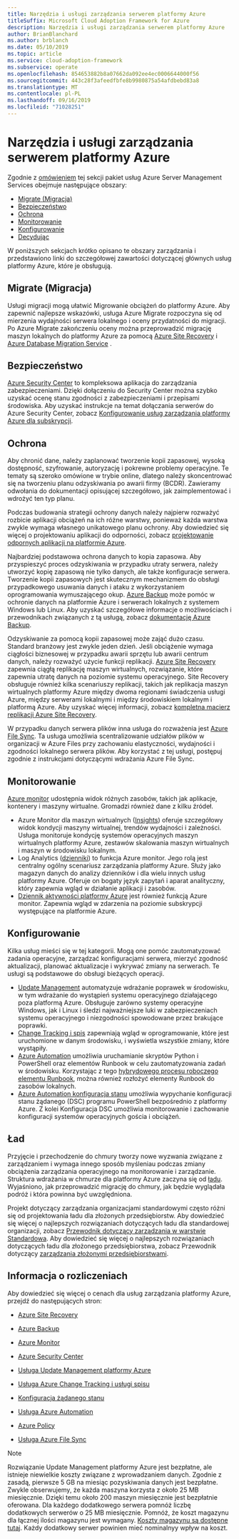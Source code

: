 ```yaml
---
title: Narzędzia i usługi zarządzania serwerem platformy Azure
titleSuffix: Microsoft Cloud Adoption Framework for Azure
description: Narzędzia i usługi zarządzania serwerem platformy Azure
author: BrianBlanchard
ms.author: brblanch
ms.date: 05/10/2019
ms.topic: article
ms.service: cloud-adoption-framework
ms.subservice: operate
ms.openlocfilehash: 854653882b8a07662da092ee4ec0006644000f56
ms.sourcegitcommit: 443c28f3afeedfbfe8b9980875a54afdbebd83a8
ms.translationtype: MT
ms.contentlocale: pl-PL
ms.lasthandoff: 09/16/2019
ms.locfileid: "71028251"
---
```

# <a name="azure-server-management-tools-and-services"></a>Narzędzia i usługi zarządzania serwerem platformy Azure

Zgodnie z [omówieniem](./index.md) tej sekcji pakiet usług Azure Server Management Services obejmuje następujące obszary:

- [Migrate (Migracja)](#migrate)
- [Bezpieczeństwo](#secure)
- [Ochrona](#protect)
- [Monitorowanie](#monitor)
- [Konfigurowanie](#configure)
- [Decydując](#govern)

W poniższych sekcjach krótko opisano te obszary zarządzania i przedstawiono linki do szczegółowej zawartości dotyczącej głównych usług platformy Azure, które je obsługują.

## <a name="migrate"></a>Migrate (Migracja)

Usługi migracji mogą ułatwić Migrowanie obciążeń do platformy Azure. Aby zapewnić najlepsze wskazówki, usługa Azure Migrate rozpoczyna się od mierzenia wydajności serwera lokalnego i oceny przydatności do migracji. Po Azure Migrate zakończeniu oceny można przeprowadzić migrację maszyn lokalnych do platformy Azure za pomocą [Azure Site Recovery](https://docs.microsoft.com/azure/site-recovery/site-recovery-overview) i [Azure Database Migration Service](https://docs.microsoft.com/azure/dms/dms-overview) .

## <a name="secure"></a>Bezpieczeństwo

[Azure Security Center](https://docs.microsoft.com/azure/security-center/security-center-intro) to kompleksowa aplikacja do zarządzania zabezpieczeniami. Dzięki dołączeniu do Security Center można szybko uzyskać ocenę stanu zgodności z zabezpieczeniami i przepisami środowiska. Aby uzyskać instrukcje na temat dołączania serwerów do Azure Security Center, zobacz [Konfigurowanie usług zarządzania platformy Azure dla subskrypcji](./onboard-at-scale.md#azure-security-center).

## <a name="protect"></a>Ochrona

Aby chronić dane, należy zaplanować tworzenie kopii zapasowej, wysoką dostępność, szyfrowanie, autoryzację i pokrewne problemy operacyjne. Te tematy są szeroko omówione w trybie online, dlatego należy skoncentrować się na tworzeniu planu odzyskiwania po awarii firmy (BCDR). Zawieramy odwołania do dokumentacji opisującej szczegółowo, jak zaimplementować i wdrożyć ten typ planu.

Podczas budowania strategii ochrony danych należy najpierw rozważyć rozbicie aplikacji obciążeń na ich różne warstwy, ponieważ każda warstwa zwykle wymaga własnego unikatowego planu ochrony. Aby dowiedzieć się więcej o projektowaniu aplikacji do odporności, zobacz [projektowanie odpornych aplikacji na platformie Azure](https://docs.microsoft.com/azure/architecture/resiliency).

Najbardziej podstawowa ochrona danych to kopia zapasowa. Aby przyspieszyć proces odzyskiwania w przypadku utraty serwera, należy utworzyć kopię zapasową nie tylko danych, ale także konfiguracje serwera. Tworzenie kopii zapasowych jest skutecznym mechanizmem do obsługi przypadkowego usuwania danych i ataku z wykorzystaniem oprogramowania wymuszającego okup. [Azure Backup](https://docs.microsoft.com/azure/backup) może pomóc w ochronie danych na platformie Azure i serwerach lokalnych z systemem Windows lub Linux. Aby uzyskać szczegółowe informacje o możliwościach i przewodnikach związanych z tą usługą, zobacz [dokumentację Azure Backup](https://docs.microsoft.com/azure/backup/backup-overview).

Odzyskiwanie za pomocą kopii zapasowej może zająć dużo czasu. Standard branżowy jest zwykle jeden dzień. Jeśli obciążenie wymaga ciągłości biznesowej w przypadku awarii sprzętu lub awarii centrum danych, należy rozważyć użycie funkcji replikacji. [Azure Site Recovery](https://docs.microsoft.com/azure/site-recovery/site-recovery-overview) zapewnia ciągłą replikację maszyn wirtualnych, rozwiązanie, które zapewnia utratę danych na poziomie systemu operacyjnego. Site Recovery obsługuje również kilka scenariuszy replikacji, takich jak replikacja maszyn wirtualnych platformy Azure między dwoma regionami świadczenia usługi Azure, między serwerami lokalnymi i między środowiskiem lokalnym i platformą Azure. Aby uzyskać więcej informacji, zobacz [kompletna macierz replikacji Azure Site Recovery](https://docs.microsoft.com/azure/site-recovery/site-recovery-overview#what-can-i-replicate).

W przypadku danych serwera plików inna usługa do rozważenia jest [Azure File Sync](https://docs.microsoft.com/azure/storage/files/storage-sync-files-planning). Ta usługa umożliwia scentralizowanie udziałów plików w organizacji w Azure Files przy zachowaniu elastyczności, wydajności i zgodności lokalnego serwera plików. Aby korzystać z tej usługi, postępuj zgodnie z instrukcjami dotyczącymi wdrażania Azure File Sync.

## <a name="monitor"></a>Monitorowanie

[Azure monitor](https://docs.microsoft.com/azure/azure-monitor/overview) udostępnia widok różnych zasobów, takich jak aplikacje, kontenery i maszyny wirtualne. Gromadzi również dane z kilku źródeł.

- Azure Monitor dla maszyn wirtualnych ([Insights](https://docs.microsoft.com/azure/azure-monitor/insights/vminsights-overview)) oferuje szczegółowy widok kondycji maszyny wirtualnej, trendów wydajności i zależności. Usługa monitoruje kondycję systemów operacyjnych maszyn wirtualnych platformy Azure, zestawów skalowania maszyn wirtualnych i maszyn w środowisku lokalnym.
- Log Analytics ([dzienniki](https://docs.microsoft.com/azure/azure-monitor/platform/data-collection#logs)) to funkcja Azure monitor. Jego rolą jest centralny ogólny scenariusz zarządzania platformy Azure. Służy jako magazyn danych do analizy dzienników i dla wielu innych usług platformy Azure. Oferuje on bogaty język zapytań i aparat analityczny, który zapewnia wgląd w działanie aplikacji i zasobów.
- [Dziennik aktywności platformy Azure](https://docs.microsoft.com/azure/azure-monitor/platform/activity-logs-overview) jest również funkcją Azure monitor. Zapewnia wgląd w zdarzenia na poziomie subskrypcji występujące na platformie Azure.

## <a name="configure"></a>Konfigurowanie

Kilka usług mieści się w tej kategorii. Mogą one pomóc zautomatyzować zadania operacyjne, zarządzać konfiguracjami serwera, mierzyć zgodność aktualizacji, planować aktualizacje i wykrywać zmiany na serwerach. Te usługi są podstawowe do obsługi bieżących operacji.

- [Update Management](https://docs.microsoft.com/azure/automation/automation-update-management#viewing-update-assessments) automatyzuje wdrażanie poprawek w środowisku, w tym wdrażanie do wystąpień systemu operacyjnego działającego poza platformą Azure. Obsługuje zarówno systemy operacyjne Windows, jak i Linux i śledzi najważniejsze luki w zabezpieczeniach systemu operacyjnego i niezgodności spowodowane przez brakujące poprawki.
- [Change Tracking i spis](https://docs.microsoft.com/azure/automation/change-tracking) zapewniają wgląd w oprogramowanie, które jest uruchomione w danym środowisku, i wyświetla wszystkie zmiany, które wystąpiły.
- [Azure Automation](https://docs.microsoft.com/azure/automation/automation-intro) umożliwia uruchamianie skryptów Python i PowerShell oraz elementów Runbook w celu zautomatyzowania zadań w środowisku. Korzystając z tego [hybrydowego procesu roboczego elementu Runbook](https://docs.microsoft.com/azure/automation/automation-hybrid-runbook-worker), można również rozłożyć elementy Runbook do zasobów lokalnych.
- [Azure Automation konfiguracja stanu](https://docs.microsoft.com/azure/automation/automation-dsc-overview) umożliwia wypychanie konfiguracji stanu żądanego (DSC) programu PowerShell bezpośrednio z platformy Azure. Z kolei Konfiguracja DSC umożliwia monitorowanie i zachowanie konfiguracji systemów operacyjnych gościa i obciążeń.

## <a name="govern"></a>Ład

Przyjęcie i przechodzenie do chmury tworzy nowe wyzwania związane z zarządzaniem i wymaga innego sposób myśleniau podczas zmiany obciążenia zarządzania operacyjnego na monitorowanie i zarządzanie. Struktura wdrażania w chmurze dla platformy Azure zaczyna się od [ładu](../../govern/index.md). Wyjaśniono, jak przeprowadzić migrację do chmury, jak będzie wyglądała podróż i która powinna być uwzględniona.

Projekt dotyczący zarządzania organizacjami standardowymi często różni się od projektowania ładu dla złożonych przedsiębiorstw. Aby dowiedzieć się więcej o najlepszych rozwiązaniach dotyczących ładu dla standardowej organizacji, zobacz [Przewodnik dotyczący zarządzania w warstwie Standardowa](../../govern/guides/standard/index.md). Aby dowiedzieć się więcej o najlepszych rozwiązaniach dotyczących ładu dla złożonego przedsiębiorstwa, zobacz Przewodnik dotyczący [zarządzania złożonymi przedsiębiorstwami](../../govern/guides/complex/index.md).

## <a name="billing-information"></a>Informacja o rozliczeniach

Aby dowiedzieć się więcej o cenach dla usług zarządzania platformy Azure, przejdź do następujących stron:

- [Azure Site Recovery](https://azure.microsoft.com/pricing/details/site-recovery)

- [Azure Backup](https://azure.microsoft.com/pricing/details/backup)

- [Azure Monitor](https://azure.microsoft.com/pricing/details/monitor)

- [Azure Security Center](https://azure.microsoft.com/pricing/details/security-center)

- [Usługa Update Management platformy Azure](https://azure.microsoft.com/pricing/details/automation)

- [Usługa Azure Change Tracking i usługi spisu](https://azure.microsoft.com/pricing/details/automation)

- [Konfiguracja żądanego stanu](https://azure.microsoft.com/pricing/details/automation)

- [Usługa Azure Automation](https://azure.microsoft.com/pricing/details/automation)

- [Azure Policy](https://azure.microsoft.com/pricing/details/azure-policy)

- [Usługa Azure File Sync](https://azure.microsoft.com/pricing/details/storage/blobs)

> [!NOTE]
> Rozwiązanie Update Management platformy Azure jest bezpłatne, ale istnieje niewielkie koszty związane z wprowadzaniem danych. Zgodnie z zasadą, pierwsze 5 GB na miesiąc pozyskiwania danych jest bezpłatne. Zwykle obserwujemy, że każda maszyna korzysta z około 25 MB miesięcznie. Dzięki temu około 200 maszyn miesięcznie jest bezpłatnie oferowana. Dla każdego dodatkowego serwera pomnóż liczbę dodatkowych serwerów o 25 MB miesięcznie. Pomnóż, że koszt magazynu dla łącznej ilości magazynu jest wymagany. [Koszty magazynu są dostępne tutaj](https://azure.microsoft.com/pricing/details/storage/). Każdy dodatkowy serwer powinien mieć nominalnyy wpływ na koszt.
